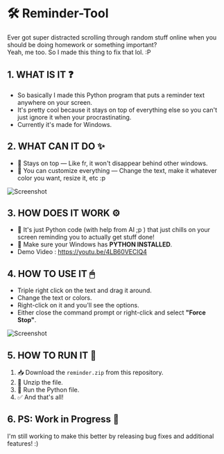 
# 🛠️ Reminder-Tool

Ever got super distracted scrolling through random stuff online when you should be doing homework or something important?  
Yeah, me too. So I made this thing to fix that lol. :P

## 1. WHAT IS IT ❓

-  So basically I made this Python program that puts a reminder text anywhere on your screen.  
-  It's pretty cool because it stays on top of everything else so you can't just ignore it when your procrastinating.  
-  Currently it's made for Windows.

## 2. WHAT CAN IT DO ✨

- 📌 Stays on top — Like fr, it won't disappear behind other windows.  
- 🎨 You can customize everything — Change the text, make it whatever color you want, resize it, etc :p  

![Screenshot](https://github.com/user-attachments/assets/bfdfd580-d187-432d-8040-53a25ea29a5c)

## 3. HOW DOES IT WORK ⚙️

- 🧬 It's just Python code (with help from AI ;p ) that just chills on your screen reminding you to actually get stuff done!  
- 🐍 Make sure your Windows has **PYTHON INSTALLED**.
- Demo Video : https://youtu.be/4LB60VEClQ4

## 4. HOW TO USE IT 🖱

-  Triple right click on the text and drag it around.  
-  Change the text or colors.  
-  Right-click on it and you'll see the options.  
-  Either close the command prompt or right-click and select **"Force Stop"**.

![Screenshot](https://github.com/user-attachments/assets/d9115b27-c8e4-4ef6-83d8-c8d3578ecc72)

## 5. HOW TO RUN IT 🚀

1. 📥 Download the `reminder.zip` from this repository.  
2. 📂 Unzip the file.  
3. 🐍 Run the Python file.  
4. ✅ And that's all!

## 6. PS: Work in Progress 🔧

I'm still working to make this better by releasing bug fixes and additional features! :)
